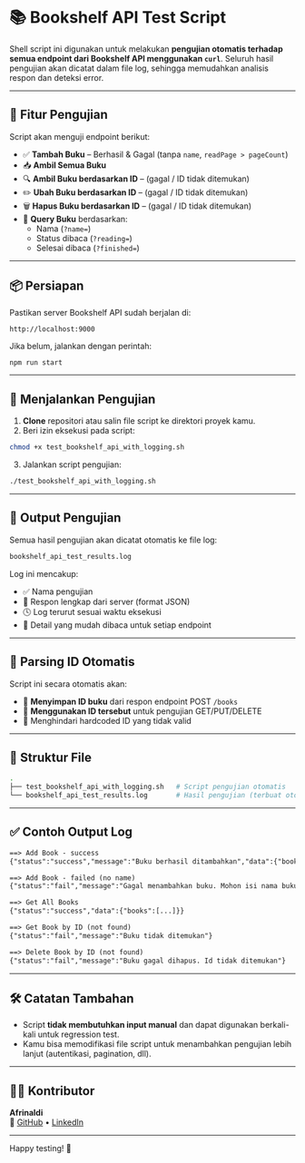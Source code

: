 # 📚 Bookshelf API Test Script

Shell script ini digunakan untuk melakukan **pengujian otomatis terhadap semua endpoint dari Bookshelf API menggunakan `curl`**. Seluruh hasil pengujian akan dicatat dalam file log, sehingga memudahkan analisis respon dan deteksi error.

---

## 🧪 Fitur Pengujian

Script akan menguji endpoint berikut:

- ✅ **Tambah Buku** – Berhasil & Gagal (tanpa `name`, `readPage > pageCount`)
- 📥 **Ambil Semua Buku**
- 🔍 **Ambil Buku berdasarkan ID** – (gagal / ID tidak ditemukan)
- ✏️ **Ubah Buku berdasarkan ID** – (gagal / ID tidak ditemukan)
- 🗑️ **Hapus Buku berdasarkan ID** – (gagal / ID tidak ditemukan)
- 🔎 **Query Buku** berdasarkan:
  - Nama (`?name=`)
  - Status dibaca (`?reading=`)
  - Selesai dibaca (`?finished=`)

---

## 📦 Persiapan

Pastikan server Bookshelf API sudah berjalan di:

```
http://localhost:9000
```

Jika belum, jalankan dengan perintah:

```bash
npm run start
```

---

## 🚀 Menjalankan Pengujian

1. **Clone** repositori atau salin file script ke direktori proyek kamu.
2. Beri izin eksekusi pada script:

```bash
chmod +x test_bookshelf_api_with_logging.sh
```

3. Jalankan script pengujian:

```bash
./test_bookshelf_api_with_logging.sh
```

---

## 📝 Output Pengujian

Semua hasil pengujian akan dicatat otomatis ke file log:

```bash
bookshelf_api_test_results.log
```

Log ini mencakup:

- ✅ Nama pengujian
- 📡 Respon lengkap dari server (format JSON)
- 🕓 Log terurut sesuai waktu eksekusi
- 🧾 Detail yang mudah dibaca untuk setiap endpoint

---

## 🔄 Parsing ID Otomatis

Script ini secara otomatis akan:

- 🔧 **Menyimpan ID buku** dari respon endpoint POST `/books`
- 🧩 **Menggunakan ID tersebut** untuk pengujian GET/PUT/DELETE
- 📌 Menghindari hardcoded ID yang tidak valid

---

## 📂 Struktur File

```bash
.
├── test_bookshelf_api_with_logging.sh   # Script pengujian otomatis
└── bookshelf_api_test_results.log       # Hasil pengujian (terbuat otomatis)
```

---

## ✅ Contoh Output Log

```txt
==> Add Book - success
{"status":"success","message":"Buku berhasil ditambahkan","data":{"bookId":"xyz123"}}

==> Add Book - failed (no name)
{"status":"fail","message":"Gagal menambahkan buku. Mohon isi nama buku"}

==> Get All Books
{"status":"success","data":{"books":[...]}}

==> Get Book by ID (not found)
{"status":"fail","message":"Buku tidak ditemukan"}

==> Delete Book by ID (not found)
{"status":"fail","message":"Buku gagal dihapus. Id tidak ditemukan"}
```

---

## 🛠️ Catatan Tambahan

- Script **tidak membutuhkan input manual** dan dapat digunakan berkali-kali untuk regression test.
- Kamu bisa memodifikasi file script untuk menambahkan pengujian lebih lanjut (autentikasi, pagination, dll).

---

## 👨‍💻 Kontributor

**Afrinaldi**  
📍 [GitHub](https://github.com/afrinaldipdg) • [LinkedIn](https://www.linkedin.com/in/afrinaldi1983/)

---

Happy testing! 🚀